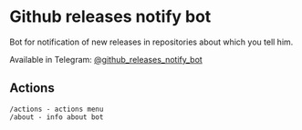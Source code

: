 # Github releases notify bot

Bot for notification of new releases in repositories about which you tell him.

Available in Telegram: [@github_releases_notify_bot](tg://resolve?domain=@github_releases_notify_bot)

## Actions
```
/actions - actions menu
/about - info about bot
```
